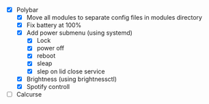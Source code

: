 - [x] Polybar
	- [x] Move all modules to separate config files in modules directory
	- [x] Fix battery at 100%
	- [x] Add power submenu (using systemd)
		- [x] Lock
		- [x] power off
		- [x] reboot 
		- [x] sleap
		- [x] slep on lid close service
	- [x] Brightness (using brightnessctl)
	- [x] Spotify controll
- [ ] Calcurse